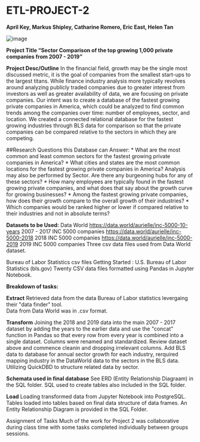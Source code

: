 # ETL-PROJECT-2
**April Key, Markus Shipley, Catharine Romero, Eric East, Helen Tan**

![image](https://user-images.githubusercontent.com/94247881/157790014-a92befd8-0bb1-4450-9ee4-a0fdf1458953.png)

**Project Title 
“Sector Comparison of the top growing 1,000 private companies from 2007 - 2019”**

**Project Desc/Outline**
In the financial field, growth may be the single most discussed metric, it is the goal of companies from the smallest start-ups to the largest titans. While finance industry analysis more typically revolves around analyzing publicly traded companies due to greater interest from investors as well as greater availability of data, we are focusing on private companies. 
Our intent was to create a database of the fastest growing private companies in America, which could be analyzed to find common trends among the companies over time: number of employees, sector, and location. 
We created a connected relational database for the fastest growing industries through BLS data for comparison so that the private companies can be compared relative to the sectors in which they are competing.

##Research Questions this Database can Answer:
    * What are the most common and least common sectors for the fastest growing private companies in America?
    * What cities and states are the most common locations for the fastest growing private companies in America?  Analysis may also be performed by Sector.  Are there any              burgeoning hubs for any of these sectors?
    * How many employees are typically found in the fastest growing private companies, and what does that say about the growth curve for growing businesses?
    * Among the fastest growing private companies, how does their growth compare to the overall growth of their industries? 
    * Which companies would be ranked higher or lower if compared relative to their industries and not in absolute terms?  


**Datasets to be Used:**
Data World
https://data.world/aurielle/inc-5000-10-years 2007 - 2017 INC 5000 companies 
https://data.world/aurielle/inc-5000-2018 2018 INC 5000 companies
https://data.world/aurielle/inc-5000-2019 2019 INC 5000 companies
Three csv data files used from Data World dataset.

Bureau of Labor Statistics csv files
Getting Started : U.S. Bureau of Labor Statistics (bls.gov)
Twenty CSV data files formatted using Pandas in Jupyter Notebook. 

**Breakdown of tasks:**

**Extract**
Retrieved data from the data Bureau of Labor statistics levergaing their "data finder" tool.  
Data from Data World was in .csv format.  

**Transform**
Joining the 2018 and 2019 data into the main 2007 - 2017 dataset by adding the years to the earlier data and use the "concat" function in Pandas so that every row from every year is combined into a single dataset. Columns were renamed and standardized. 
Review dataset above and commence cleanin and dropping irrelevant columns.
Add BLS data to database for annual sector growth for each industry, rerquired mapping industry in the DataWorld data to the sectors in the BLS data.
Utilizing QuickDBD to structure related data by sector.

**Schemata used in final database**
See ERD (Entity Relationship Diagraam) in the SQL folder.  SQL used to create tables also included in the SQL folder.

**Load** 
Loading transformed data from Jupyter Notebook into PostgreSQL.  
Tables loaded into tables based on final data structure of data frames.
An Entity Relationship Diagram is provided in the SQL Folder.

Assignment of Tasks
Much of the work for Project 2 was collaborative during class time with some tasks completed individually between groups sessions.  

